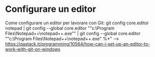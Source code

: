 # Configurare un editor

Come configurare un editor per lavorare con Git:
git config core.editor notepad | git config --global core.editor "\"c:\Program Files\Notepad++\notepad++.exe\"" | git config --global core.editor "\"c:\Program Files\Notepad++\notepad++.exe\" %*"         --> https://qastack.it/programming/10564/how-can-i-set-up-an-editor-to-work-with-git-on-windows

